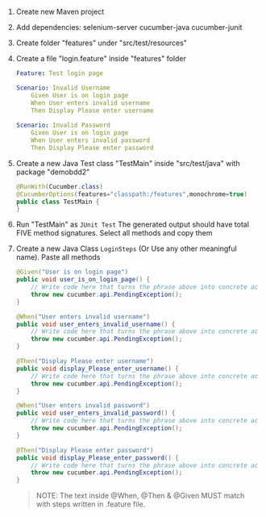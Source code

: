 1. Create new Maven project

2. Add dependencies:
    selenium-server
    cucumber-java
    cucumber-junit

3. Create folder "features" under "src/test/resources"
4. Create a file "login.feature" inside "features" folder

    ```yaml
    Feature: Test login page
	
	Scenario: Invalid Username
		Given User is on login page
		When User enters invalid username
		Then Display Please enter username
		
	Scenario: Invalid Password
	 	Given User is on login page
	 	When User enters invalid password
	 	Then Display Please enter password
    ```
5.  Create a new Java Test class "TestMain" inside "src/test/java" with package "demobdd2"

    ```java
    @RunWith(Cucumber.class)
    @CucumberOptions(features="classpath:/features",monochrome=true)
    public class TestMain {
    }
    ```

6.  Run "TestMain" as `JUnit Test`
    The generated output should have total FIVE method signatures.
    Select all methods and copy them

7.  Create a new Java Class `LoginSteps` (Or Use any other meaningful name).
    Paste all methods

    ```java
    @Given("User is on login page")
    public void user_is_on_login_page() {
        // Write code here that turns the phrase above into concrete actions
        throw new cucumber.api.PendingException();
    }

    @When("User enters invalid username")
    public void user_enters_invalid_username() {
        // Write code here that turns the phrase above into concrete actions
        throw new cucumber.api.PendingException();
    }

    @Then("Display Please enter username")
    public void display_Please_enter_username() {
        // Write code here that turns the phrase above into concrete actions
        throw new cucumber.api.PendingException();
    }

    @When("User enters invalid password")
    public void user_enters_invalid_password() {
        // Write code here that turns the phrase above into concrete actions
        throw new cucumber.api.PendingException();
    }

    @Then("Display Please enter password")
    public void display_Please_enter_password() {
        // Write code here that turns the phrase above into concrete actions
        throw new cucumber.api.PendingException();
    }
    ```
    > NOTE: The text inside @When, @Then & @Given MUST match with
            steps written in .feature file.
